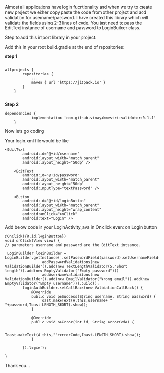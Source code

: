 Almost all applications have login fucntionality and when we try to create new project we either copy paste the code from other project and add validation for username/password. I have created this library which will validate the fields using 2-3 lines of code. You just need to pass the EditText instance of username and password to LoginBuilder class.

Step to add this import library in your project.

Add this in your root build.gradle at the end of repositories:

**step 1**
```

allprojects {
		repositories {
			...
			maven { url 'https://jitpack.io' }
		}
	}
  
```

**Step 2**
```
dependencies {
	        implementation 'com.github.vinayakmestri:validotor:0.1.1'
	}

```


Now lets go coding

Your login.xml file would be like
```
<EditText
        android:id="@+id/username"
        android:layout_width="match_parent"
        android:layout_height="50dp" />

    <EditText
        android:id="@+id/password"
        android:layout_width="match_parent"
        android:layout_height="50dp"
        android:inputType="textPassword" />

    <Button
    	android:id="@+id/loginButton"
        android:layout_width="match_parent"
        android:layout_height="wrap_content"
        android:onClick="onClick"
        android:text="Login" />
```

Add below code in your LoginActivity.java in Onlclick event on Login button

```
@OnClick({R.id.loginButton})
void onClick(View view) {
// parameters username and password are the EditText intsance.

 LoginBuilder loginBuilder = LoginBuilder.getInstance().setPasswordField(password).setUsernameField(username)
                .addPasswordValidations(new ValidationBuilder().add(new TextLengthValidator(5,"Short length")).add(new EmptyValidator("Empty password")))
                .addUserNameValidations(new ValidationBuilder().add(new EmailValidator("Wrong email")).add(new EmptyValidator("Empty username"))).build();
        loginAuthBuilder.setCallBack(new ValidationCallBack() {
            @Override
            public void onSuccess(String username, String password) {
                Toast.makeText(A.this,username+ " "+password,Toast.LENGTH_SHORT).show();
            }

            @Override
            public void onError(int id, String errorCode) {

                Toast.makeText(A.this,""+errorCode,Toast.LENGTH_SHORT).show();
            }

        }).login();

}

```


Thank you...
